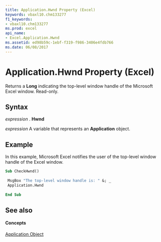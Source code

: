 ```yaml
---
title: Application.Hwnd Property (Excel)
keywords: vbaxl10.chm133277
f1_keywords:
- vbaxl10.chm133277
ms.prod: excel
api_name:
- Excel.Application.Hwnd
ms.assetid: ed98b59c-1ebf-f319-f986-3406e4fdb766
ms.date: 06/08/2017
---
```



# Application.Hwnd Property (Excel)

Returns a  **Long** indicating the top-level window handle of the Microsoft Excel window. Read-only.


## Syntax

 _expression_ . **Hwnd**

 _expression_ A variable that represents an **Application** object.


## Example

In this example, Microsoft Excel notifies the user of the top-level window handle of the Excel window.


```vb
Sub CheckHwnd() 
 
 MsgBox "The top-level window handle is: " &; _ 
 Application.Hwnd 
 
End Sub
```


## See also


#### Concepts


[Application Object](Excel.Application(objec).md)

